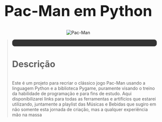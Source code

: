 <div align="center">
  
<h1 style="font-size: 48px;">
  <a href="https://pacman.com/en/" style="color: inherit; text-decoration: none;">Pac-Man</a> em <a href="https://docs.python.org/pt-br/3/" style="color: inherit; text-decoration: none;">Python</a>
  
</h1>


![Pac-Man](https://www2.minijuegosgratis.com/v3/games/thumbnails/2399_1.jpg)

</div>

  <blockquote>
    <p style="text-align: justify; margin: 0; padding: 10px; background-color: #333; color: #fff; border-radius: 8px; border: 1px solid #444;">
      <h1><strong> Descrição </strong></h1><br>
      Este é um projeto para recriar o clássico jogo Pac-Man usando a linguagem Python e a biblioteca Pygame, puramente visando o treino da habilidade de programação e para fins de estudo. Aqui disponibilizarei links para todas as ferramentas e artifícios que estarei utilizando, juntamente a playlist das Músicas e Bebidas que sugiro em não somente esta jornada de criação, mas a qualquer experiência mão na massa
    </p>
  </blockquote>
